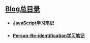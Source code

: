
## [Blog总目录](./)

- #### [JavaScript学习笔记](./JavaScript)
- #### [Person-Re-identification学习笔记](./Person-Re-identification)
